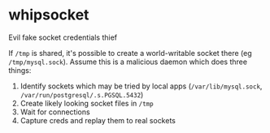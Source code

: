# whipsocket

Evil fake socket credentials thief

If `/tmp` is shared, it's possible to create a world-writable socket there (eg `/tmp/mysql.sock`). Assume this is a malicious daemon which does three things:

1. Identify sockets which may be tried by local apps (`/var/lib/mysql.sock`, `/var/run/postgresql/.s.PGSQL.5432`)
2. Create likely looking socket files in `/tmp`
3. Wait for connections
4. Capture creds and replay them to real sockets
